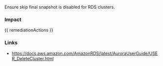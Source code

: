 
Ensure skip final snapshot is disabled for RDS clusters.

### Impact
<!-- Add Impact here -->

<!-- DO NOT CHANGE -->
{{ remediationActions }}

### Links
- https://docs.aws.amazon.com/AmazonRDS/latest/AuroraUserGuide/USER_DeleteCluster.html


